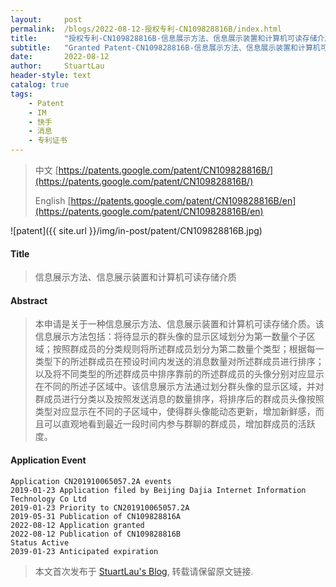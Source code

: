 ```yaml
---
layout:     post
permalink:  /blogs/2022-08-12-授权专利-CN109828816B/index.html
title:      "授权专利-CN109828816B-信息展示方法、信息展示装置和计算机可读存储介质"
subtitle:   "Granted Patent-CN109828816B-信息展示方法、信息展示装置和计算机可读存储介质"
date:       2022-08-12
author:     StuartLau
header-style: text
catalog: true
tags:
    - Patent
    - IM
    - 快手
    - 消息
    - 专利证书
---
```

> 中文 [https://patents.google.com/patent/CN109828816B/](https://patents.google.com/patent/CN109828816B/)
>
> English [https://patents.google.com/patent/CN109828816B/en](https://patents.google.com/patent/CN109828816B/en)

![patent]({{ site.url }}/img/in-post/patent/CN109828816B.jpg)
#### Title
> 信息展示方法、信息展示装置和计算机可读存储介质
  





















#### Abstract
> 本申请是关于一种信息展示方法、信息展示装置和计算机可读存储介质。该信息展示方法包括：将待显示的群头像的显示区域划分为第一数量个子区域；按照群成员的分类规则将所述群成员划分为第二数量个类型；根据每一类型下的所述群成员在预设时间内发送的消息数量对所述群成员进行排序；以及将不同类型的所述群成员中排序靠前的所述群成员的头像分别对应显示在不同的所述子区域中。该信息展示方法通过划分群头像的显示区域，并对群成员进行分类以及按照发送消息的数量排序，将排序后的群成员头像按照类型对应显示在不同的子区域中，使得群头像能动态更新，增加新鲜感，而且可以直观地看到最近一段时间内参与群聊的群成员，增加群成员的活跃度。






















#### Application Event
```
Application CN201910065057.2A events 
2019-01-23 Application filed by Beijing Dajia Internet Information Technology Co Ltd
2019-01-23 Priority to CN201910065057.2A
2019-05-31 Publication of CN109828816A
2022-08-12 Application granted
2022-08-12 Publication of CN109828816B
Status Active
2039-01-23 Anticipated expiration
```
> 本文首次发布于 [StuartLau's Blog](https://stuartlau.github.io), 
转载请保留原文链接.
